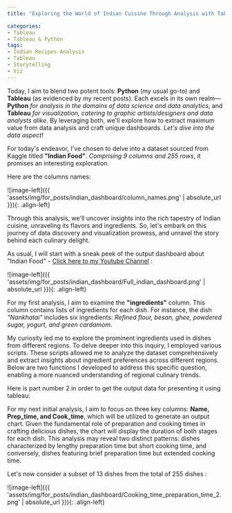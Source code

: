 ```yaml
---
title: "Exploring the World of Indian Cuisine Through Analysis with Tableau"

categories:
- Tableau 
- Tableau & Python
tags:
- Indian Recipes Analysis
- Tableau
- Storytelling
- Viz
---
```


Today, I aim to blend two potent tools: **Python** (my usual go-to) and **Tableau** (as evidenced by my recent posts). Each excels in its own realm—**Python** *for analysis in the domains of data science and data analytics*, and **Tableau** *for visualization, catering to graphic artists/designers and data analysts alike*. By leveraging both, we'll explore how to extract maximum value from data analysis and craft unique dashboards. *Let's dive into the data aspect!*

For today's endeavor, I've chosen to delve into a dataset sourced from Kaggle titled **"Indian Food"**. *Comprising 9 columns and 255 rows*, it promises an interesting exploration.

Here are the columns names: 

![image-left]({{ 'assets/img/for_posts/indian_dashboard/column_names.png' | absolute_url }}){: .align-left}


Through this analysis, we'll uncover insights into the rich tapestry of Indian cuisine, unraveling its flavors and ingredients. So, let's embark on this journey of data discovery and visualization prowess, and unravel the story behind each culinary delight.


As usual, I will start with a sneak peek of the output dashboard about "Indian Food" - [ Click here to my Youtube Channel](https://www.youtube.com/watch?v=f31RR9E2fXU&ab_channel=ShayCohen) :


![image-left]({{ 'assets/img/for_posts/indian_dashboard/Full_indian_dashboard.png' | absolute_url }}){: .align-left}


For my first analysis, I aim to examine the **"ingredients"** column. This column contains lists of ingredients for each dish. For instance, the dish *"Nankhatai"* includes six ingredients: *Refined flour, besan, ghee, powdered sugar, yogurt, and green cardamom*.

My curiosity led me to explore the prominent ingredients used in dishes from different regions. To delve deeper into this inquiry, I employed various scripts. These scripts allowed me to analyze the dataset comprehensively and extract insights about ingredient preferences across different regions. Below are two functions I developed to address this specific question, enabling a more nuanced understanding of regional culinary trends.

<script src="https://gist.github.com/AnalyticsForPleasure/a4fbbc9a93319fb4462f0c4ab685bdeb.js"></script>


Here is part number 2 in order to get the output data for presenting it using tableau:

<script src="https://gist.github.com/AnalyticsForPleasure/c48ba86a4741d61746ec32bec198163d.js"></script>


For my next initial analysis, I aim to focus on three key columns: **Name, Prep_time, and Cook_time**, which will be utilized to generate an output chart. Given the fundamental role of preparation and cooking times in crafting delicious dishes, the chart will display the duration of both stages for each dish. This analysis may reveal two distinct patterns: dishes characterized by lengthy preparation time but short cooking time, and conversely, dishes featuring brief preparation time but extended cooking time.


Let's now consider a subset of 13 dishes from the total of 255 dishes :


![image-left]({{ 'assets/img/for_posts/indian_dashboard/Cooking_time_preparation_time_2.png' | absolute_url }}){: .align-left}


